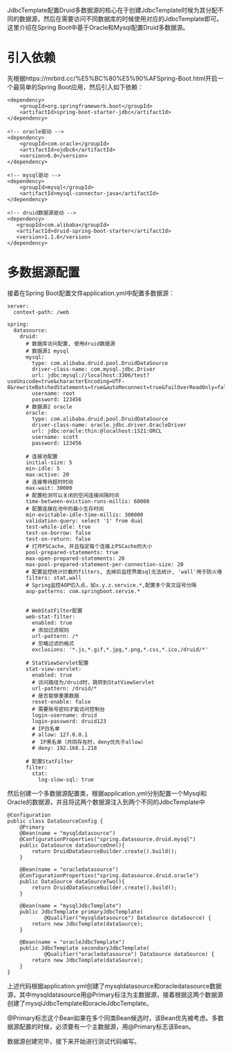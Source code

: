 JdbcTemplate配置Druid多数据源的核心在于创建JdbcTemplate时候为其分配不同的数据源，然后在需要访问不同数据库的时候使用对应的JdbcTemplate即可。这里介绍在Spring Boot中基于Oracle和Mysql配置Druid多数据源。

# 引入依赖
先根据https://mrbird.cc/%E5%BC%80%E5%90%AFSpring-Boot.html开启一个最简单的Spring Boot应用，然后引入如下依赖：

```
<dependency>
    <groupId>org.springframework.boot</groupId>
    <artifactId>spring-boot-starter-jdbc</artifactId>
</dependency>

<!-- oracle驱动 -->
<dependency>
    <groupId>com.oracle</groupId>
    <artifactId>ojdbc6</artifactId>
    <version>6.0</version>
</dependency>

<!-- mysql驱动 -->
<dependency>
    <groupId>mysql</groupId>
    <artifactId>mysql-connector-java</artifactId>
</dependency>

<!-- druid数据源驱动 -->
<dependency>
   <groupId>com.alibaba</groupId>
   <artifactId>druid-spring-boot-starter</artifactId>
   <version>1.1.6</version>
</dependency>
```

# 多数据源配置
接着在Spring Boot配置文件application.yml中配置多数据源：
```
server:
  context-path: /web

spring:
  datasource:
    druid:
      # 数据库访问配置, 使用druid数据源
      # 数据源1 mysql
      mysql:
        type: com.alibaba.druid.pool.DruidDataSource
        driver-class-name: com.mysql.jdbc.Driver
        url: jdbc:mysql://localhost:3306/test?useUnicode=true&characterEncoding=UTF-8&rewriteBatchedStatements=true&autoReconnect=true&failOverReadOnly=false&zeroDateTimeBehavior=convertToNull
        username: root
        password: 123456
      # 数据源2 oracle
      oracle: 
        type: com.alibaba.druid.pool.DruidDataSource
        driver-class-name: oracle.jdbc.driver.OracleDriver
        url: jdbc:oracle:thin:@localhost:1521:ORCL
        username: scott
        password: 123456
        
      # 连接池配置
      initial-size: 5
      min-idle: 5
      max-active: 20
      # 连接等待超时时间
      max-wait: 30000
      # 配置检测可以关闭的空闲连接间隔时间
      time-between-eviction-runs-millis: 60000
      # 配置连接在池中的最小生存时间
      min-evictable-idle-time-millis: 300000
      validation-query: select '1' from dual
      test-while-idle: true
      test-on-borrow: false
      test-on-return: false
      # 打开PSCache，并且指定每个连接上PSCache的大小
      pool-prepared-statements: true
      max-open-prepared-statements: 20
      max-pool-prepared-statement-per-connection-size: 20
      # 配置监控统计拦截的filters, 去掉后监控界面sql无法统计, 'wall'用于防火墙
      filters: stat,wall
      # Spring监控AOP切入点，如x.y.z.service.*,配置多个英文逗号分隔
      aop-patterns: com.springboot.servie.*
      
    
      # WebStatFilter配置
      web-stat-filter:
        enabled: true
        # 添加过滤规则
        url-pattern: /*
        # 忽略过滤的格式
        exclusions: '*.js,*.gif,*.jpg,*.png,*.css,*.ico,/druid/*'
      
      # StatViewServlet配置 
      stat-view-servlet:
        enabled: true
        # 访问路径为/druid时，跳转到StatViewServlet
        url-pattern: /druid/*
        # 是否能够重置数据
        reset-enable: false
        # 需要账号密码才能访问控制台
        login-username: druid
        login-password: druid123
        # IP白名单
        # allow: 127.0.0.1
        #　IP黑名单（共同存在时，deny优先于allow）
        # deny: 192.168.1.218
      
      # 配置StatFilter
      filter: 
        stat: 
          log-slow-sql: true
```

然后创建一个多数据源配置类，根据application.yml分别配置一个Mysql和Oracle的数据源，并且将这两个数据源注入到两个不同的JdbcTemplate中

```
@Configuration
public class DataSourceConfig {
    @Primary
    @Bean(name = "mysqldatasource")
    @ConfigurationProperties("spring.datasource.druid.mysql")
    public DataSource dataSourceOne(){
        return DruidDataSourceBuilder.create().build();
    }
    
    @Bean(name = "oracledatasource")
    @ConfigurationProperties("spring.datasource.druid.oracle")
    public DataSource dataSourceTwo(){
        return DruidDataSourceBuilder.create().build();
    }
    
    @Bean(name = "mysqlJdbcTemplate")
    public JdbcTemplate primaryJdbcTemplate(
            @Qualifier("mysqldatasource") DataSource dataSource) {
        return new JdbcTemplate(dataSource);
    }
    
    @Bean(name = "oracleJdbcTemplate")
    public JdbcTemplate secondaryJdbcTemplate(
            @Qualifier("oracledatasource") DataSource dataSource) {
        return new JdbcTemplate(dataSource);
    }
}
```
上述代码根据application.yml创建了mysqldatasource和oracledatasource数据源，其中mysqldatasource用@Primary标注为主数据源，接着根据这两个数据源创建了mysqlJdbcTemplate和oracleJdbcTemplate。

@Primary标志这个Bean如果在多个同类Bean候选时，该Bean优先被考虑。多数据源配置的时候，必须要有一个主数据源，用@Primary标志该Bean。

数据源创建完毕，接下来开始进行测试代码编写。










